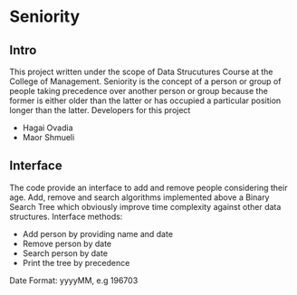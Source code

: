# Seniority

## Intro 
This project written under the scope of Data Strucutures Course at the College of Management.
Seniority is the concept of a person or group of people taking precedence over another person or group because the former is either older than the latter or has occupied a particular position longer than the latter.
Developers for this project
* Hagai Ovadia
* Maor Shmueli

## Interface
The code provide an interface to add and remove people considering their age.
Add, remove and search algorithms implemented above a Binary Search Tree which obviously improve time complexity against other data structures.
Interface methods:
* Add person by providing name and date
* Remove person by date
* Search person by date
* Print the tree by precedence

Date Format: yyyyMM, e.g 196703
